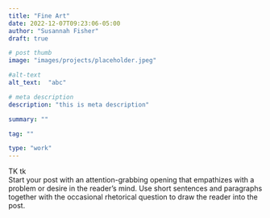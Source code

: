 ```yaml
---
title: "Fine Art"
date: 2022-12-07T09:23:06-05:00
author: "Susannah Fisher"
draft: true

# post thumb
image: "images/projects/placeholder.jpeg"

#alt-text
alt_text:  "abc"

# meta description
description: "this is meta description"

summary: ""

tag: ""

type: "work"
---
```


<figcaption>TK tk</figcaption>
Start your post with an attention-grabbing opening that empathizes with a problem or desire in the reader’s mind. Use short sentences and paragraphs together with the occasional rhetorical question to draw the reader into the post. 

